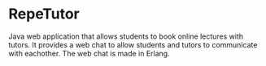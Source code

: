 # RepeTutor

Java web application that allows students to book online lectures with tutors. It provides a web chat to allow students and tutors to communicate with eachother. The web chat is made in Erlang.

